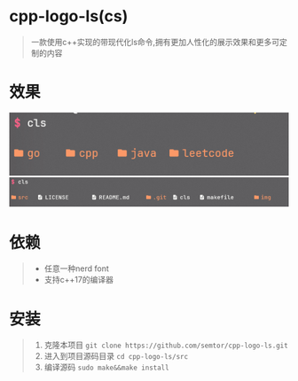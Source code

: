 # cpp-logo-ls(cs)
>一款使用c++实现的带现代化ls命令,拥有更加人性化的展示效果和更多可定制的内容

# 效果
![效果1](img/1.png)
![效果2](img/2.png)
# 依赖
>* 任意一种nerd font
>* 支持c++17的编译器

# 安装
>1. 克隆本项目
`git clone https://github.com/semtor/cpp-logo-ls.git`
>2. 进入到项目源码目录
`cd cpp-logo-ls/src`
>3. 编译源码
`sudo make&&make install`
